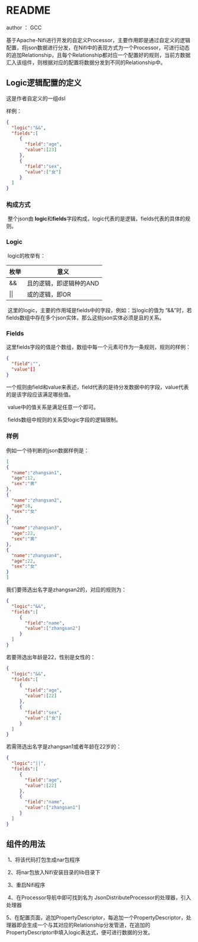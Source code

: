 # README

author ： GCC

​		基于Apache-Nifi进行开发的自定义Processor，主要作用即是通过自定义的逻辑配置，将json数据进行分发，在Nifi中的表现方式为一个Processor，可进行动态的追加Relationship，且每个Relationship都对应一个配置好的规则，当前方数据汇入该组件，则根据对应的配置将数据分发到不同的Relationship中。

## Logic逻辑配置的定义

这是作者自定义的一组dsl

样例：

```json
{
  "logic":"&&",
  "fields":[
     {
	   "field":"age",
	   "value":[23]
	 },
	 {
	   "field":"sex",
	   "value":["女"]	
	 }
  ]
}
```

### 构成方式

​	整个json由 **logic**和**fields**字段构成，logic代表的是逻辑，fields代表的具体的规则。

### Logic

​	logic的枚举有：

| 枚举 | 意义                    |
| ---- | ----------------------- |
| &&   | 且的逻辑，即逻辑种的AND |
| \|\| | 或的逻辑，即OR          |

​	这里的logic，主要的作用域是fields中的字段，例如：当logic的值为 “&&”时，若fields数组中存在多个json实体，那么这些json实体必须是且的关系。

### Fields

​	这里fields字段的值是个数组，数组中每一个元素可作为一条规则，规则的样例：

```json
{
  "field":"",
  "value"[]
}
```

​	一个规则由field和value来表述，field代表的是待分发数据中的字段，value代表的是该字段应该满足哪些值。

​	value中的值关系是满足任意一个即可。

​	fields数组中规则的关系受logic字段的逻辑限制。

### 样例

例如一个待判断的json数据样例是：

```json
[
{
  "name":"zhangsan1",
  "age":12,
  "sex":"男"
},
{
  "name":"zhangsan2",
  "age":8,
  "sex":"女"  
},
{
  "name":"zhangsan3",
  "age":22,
  "sex":"男"    
},
{
  "name":"zhangsan4",
  "age":22,
  "sex":"女"    
}
]
```

我们要筛选出名字是zhangsan2的，对应的规则为：

```json
{
  "logic":"&&",
  "fields":[
     {
	   "field":"name",
	   "value":["zhangsan2"]
	 }
  ]
}
```

若要筛选出年龄是22，性别是女性的：

```json
{
  "logic":"&&",
  "fields":[
     {
	   "field":"age",
	   "value":[22]
	 },
	 {
	   "field":"sex",
	   "value":["女"]	
	 }
  ]
}
```

若需筛选出名字是zhangsan1或者年龄在22岁的：

```json
{
  "logic":"||",
  "fields":[
     {
	   "field":"age",
	   "value":[22]
	 },
	 {
	   "field":"name",
	   "value":["zhangsan1"]	
	 }
  ]
}
```



## 组件的用法

​	1、将该代码打包生成nar包程序

​	2、将nar包放入Nifi安装目录的lib目录下

​	3、重启Nifi程序

​	4、在Processor导航中即可找到名为 JsonDistributeProcessor的处理器，引入处理器

​	5、在配置页面，追加PropertyDescriptor，每追加一个PropertyDescriptor，处理器即会生成一个与其对应的Relationship分发管道，在追加的PropertyDescriptor中填入logic表达式，便可进行数据的分发。

​	